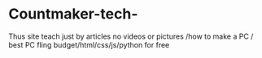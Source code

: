 # Countmaker-tech-
Thus site teach just by articles no videos or pictures /how to make a PC / best PC fling budget/html/css/js/python for free 

